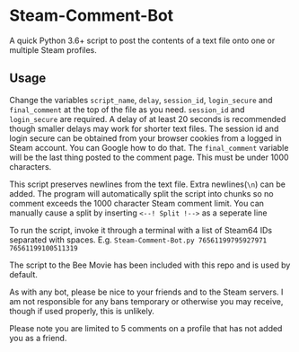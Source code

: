 # Steam-Comment-Bot

A quick Python 3.6+ script to post the contents of a text file onto one or multiple Steam profiles.


## Usage
Change the variables `script_name`, `delay`, `session_id`, `login_secure` and `final_comment` 
at the top of the file as you need. `session_id` and `login_secure` are required.
A delay of at least 20 seconds is recommended though smaller delays may work for shorter text files.
The session id and login secure can be obtained from your browser cookies from a logged in Steam account. You can Google how to do that.
The `final_comment` variable will be the last thing posted to the comment page. This must be under 1000 characters.

This script preserves newlines from the text file. Extra newlines(`\n`) can be added.
The program will automatically split the script into chunks so no comment exceeds the 1000 character Steam comment limit.
You can manually cause a split by inserting `<--! Split !-->` as a seperate line

To run the script, invoke it through a terminal with a list of Steam64 IDs separated with spaces.
E.g. `Steam-Comment-Bot.py 76561199795927971 76561199100511319`

The script to the Bee Movie has been included with this repo and is used by default.


As with any bot, please be nice to your friends and to the Steam servers.
I am not responsible for any bans temporary or otherwise you may receive, though if used properly, this is unlikely.

Please note you are limited to 5 comments on a profile that has not added you as a friend.
